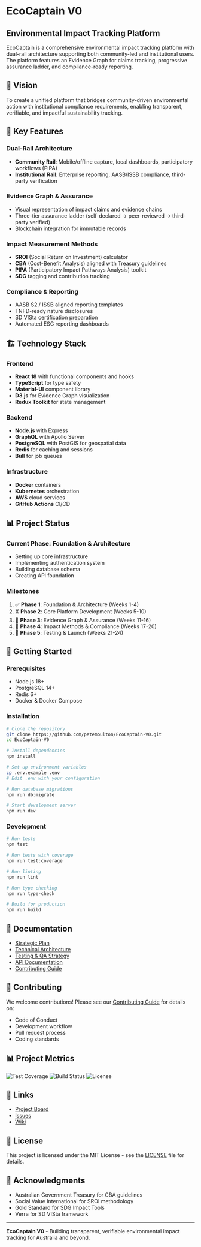 # EcoCaptain V0

## Environmental Impact Tracking Platform

EcoCaptain is a comprehensive environmental impact tracking platform with dual-rail architecture supporting both community-led and institutional users. The platform features an Evidence Graph for claims tracking, progressive assurance ladder, and compliance-ready reporting.

## 🎯 Vision

To create a unified platform that bridges community-driven environmental action with institutional compliance requirements, enabling transparent, verifiable, and impactful sustainability tracking.

## 🚀 Key Features

### Dual-Rail Architecture
- **Community Rail**: Mobile/offline capture, local dashboards, participatory workflows (PIPA)
- **Institutional Rail**: Enterprise reporting, AASB/ISSB compliance, third-party verification

### Evidence Graph & Assurance
- Visual representation of impact claims and evidence chains
- Three-tier assurance ladder (self-declared → peer-reviewed → third-party verified)
- Blockchain integration for immutable records

### Impact Measurement Methods
- **SROI** (Social Return on Investment) calculator
- **CBA** (Cost-Benefit Analysis) aligned with Treasury guidelines
- **PIPA** (Participatory Impact Pathways Analysis) toolkit
- **SDG** tagging and contribution tracking

### Compliance & Reporting
- AASB S2 / ISSB aligned reporting templates
- TNFD-ready nature disclosures
- SD VISta certification preparation
- Automated ESG reporting dashboards

## 🏗️ Technology Stack

### Frontend
- **React 18** with functional components and hooks
- **TypeScript** for type safety
- **Material-UI** component library
- **D3.js** for Evidence Graph visualization
- **Redux Toolkit** for state management

### Backend
- **Node.js** with Express
- **GraphQL** with Apollo Server
- **PostgreSQL** with PostGIS for geospatial data
- **Redis** for caching and sessions
- **Bull** for job queues

### Infrastructure
- **Docker** containers
- **Kubernetes** orchestration
- **AWS** cloud services
- **GitHub Actions** CI/CD

## 📊 Project Status

### Current Phase: Foundation & Architecture
- Setting up core infrastructure
- Implementing authentication system
- Building database schema
- Creating API foundation

### Milestones
1. ✅ **Phase 1**: Foundation & Architecture (Weeks 1-4)
2. ⏳ **Phase 2**: Core Platform Development (Weeks 5-10)
3. 📅 **Phase 3**: Evidence Graph & Assurance (Weeks 11-16)
4. 📅 **Phase 4**: Impact Methods & Compliance (Weeks 17-20)
5. 📅 **Phase 5**: Testing & Launch (Weeks 21-24)

## 🚦 Getting Started

### Prerequisites
- Node.js 18+
- PostgreSQL 14+
- Redis 6+
- Docker & Docker Compose

### Installation

```bash
# Clone the repository
git clone https://github.com/petemoulton/EcoCaptain-V0.git
cd EcoCaptain-V0

# Install dependencies
npm install

# Set up environment variables
cp .env.example .env
# Edit .env with your configuration

# Run database migrations
npm run db:migrate

# Start development server
npm run dev
```

### Development

```bash
# Run tests
npm test

# Run tests with coverage
npm run test:coverage

# Run linting
npm run lint

# Run type checking
npm run type-check

# Build for production
npm run build
```

## 📖 Documentation

- [Strategic Plan](./docs/STRATEGIC_PLAN.md)
- [Technical Architecture](./docs/TECHNICAL_ARCHITECTURE.md)
- [Testing & QA Strategy](./docs/TESTING_QA_STRATEGY.md)
- [API Documentation](./docs/API.md)
- [Contributing Guide](./CONTRIBUTING.md)

## 🤝 Contributing

We welcome contributions! Please see our [Contributing Guide](./CONTRIBUTING.md) for details on:
- Code of Conduct
- Development workflow
- Pull request process
- Coding standards

## 📊 Project Metrics

![Test Coverage](https://img.shields.io/badge/coverage-0%25-red)
![Build Status](https://img.shields.io/badge/build-pending-yellow)
![License](https://img.shields.io/badge/license-MIT-green)

## 🔗 Links

- [Project Board](https://github.com/petemoulton/EcoCaptain-V0/projects)
- [Issues](https://github.com/petemoulton/EcoCaptain-V0/issues)
- [Wiki](https://github.com/petemoulton/EcoCaptain-V0/wiki)

## 📄 License

This project is licensed under the MIT License - see the [LICENSE](./LICENSE) file for details.

## 🙏 Acknowledgments

- Australian Government Treasury for CBA guidelines
- Social Value International for SROI methodology
- Gold Standard for SDG Impact Tools
- Verra for SD VISta framework

---

**EcoCaptain V0** - Building transparent, verifiable environmental impact tracking for Australia and beyond.